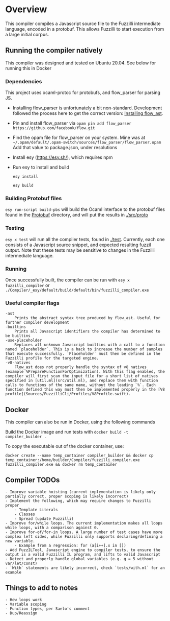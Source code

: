 # Overview

This compiler compiles a Javascript source file to the Fuzzilli intermediate language, encoded in a protobuf. This allows Fuzzilli to start execution from a large initial corpus.

## Running the compiler natively

This compiler was designed and tested on Ubuntu 20.04. See below for running this in Docker

### Dependencies
This project uses ocaml-protoc for protobufs, and flow_parser for parsing JS.

- Installing flow_parser is unfortunately a bit non-standard. Development followed the process here to get the correct version: [Installing flow_ast](https://discuss.ocaml.org/t/library-to-parse-javascript-in-opam/5775/6).

- Pin and install flow_parser via
    `opam pin add flow_parser https://github.com/facebook/flow.git`

- Find the opam file for flow_parser on your system. Mine was at `~/.opam/default/.opam-switch/sources/flow_parser/flow_parser.opam`
    Add that value to package.json, under resolutions

- Install esy (https://esy.sh/), which requires npm

- Run esy to install and build
    
    `esy install`

    `esy build`

### Building Protobuf files

`esy run-script build-pbs` will build the Ocaml interface to the protobuf files found in the [Protobuf](Sources/Fuzzilli/Protobuf) directory, and will put the results in [./src/proto](./src/proto)

### Testing

`esy x test` will run all the compiler tests, found in [./test](./test). Currently, each one consists of a Javascript source snippet, and expected resulting fuzzil output. Note that these tests may be sensitive to changes in the Fuzzilli intermediate language.

### Running
Once successfully built, the compiler can be run with `esy x fuzzilli_compiler` or `./Compiler/_esy/default/build/default/bin/fuzzilli_compiler.exe`

### Useful compiler flags

    -ast
        Prints the abstract syntax tree produced by flow_ast. Useful for further compiler development
    -builtins
        Prints all Javascript identifiers the compiler has determined to be builtins
    -use-placeholder
        Replaces all unknown Javascript builtins with a call to a function named `placeholder`. This is a hack to increase the number of samples that execute successfully. `Placeholder` must then be defined in the Fuzzilli profile for the targeted engine.
    -v8-natives
        Flow_ast does not properly handle the syntax of v8 natives (example %PrepareFunctionForOptimization). With this flag enabled, the compiler will first scan the input file for a short list of natives specified in [util.ml](src/util.ml), and replace them with function calls to functions of the same name, without the leading `%`. Each function defined this way must then be implemented properly in the [V8 profile](Sources/FuzzilliCli/Profiles/V8Profile.swift).

## Docker

This compiler can also be run in Docker, using the following commands

Build the Docker image and run tests with `docker build -t compiler_builder .`

To copy the executable out of the docker container, use: 

 `docker create --name temp_container compiler_builder && docker cp temp_container:/home/builder/Compiler/fuzzilli_compiler.exe fuzzilli_compiler.exe && docker rm temp_container`

## Compiler TODOs

    - Improve variable hoisting (current implementation is likely only partially correct, proper scoping is likely incorrect)
    - Implement the following, which may require changes to Fuzzilli proper
        - Template Literals
        - Classes
        - Spread (update Fuzzilli)
    - Improve for/while loops. The current implementation makes all loops while loops, with a comparison against 0.
    - Improve for-of/for-in loops. A large number of test cases have more complex left sides, while Fuzzilli only supports declaring/defining a new variable.
        - Example from a regression: for (a[i++].x in [])
    - Add FuzzILTool, Javascript engine to compiler tests, to ensure the output is a valid Fuzzilli IL program, and lifts to valid Javascript
    - Detect and properly handle global variables (e.g. g = 5 without var/let/const)
    - `With` statements are likely incorrect, check `tests/with.ml` for an example

## Things to add to notes
    - How loops work
    - Variable scoping
    - Function types, per Saelo's comment
    - Dup/Reassign
